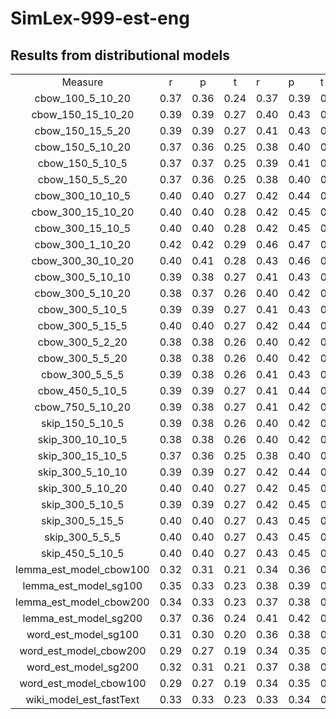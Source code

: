 # SimLex-999-est-eng
## Results from distributional models

|                          |      |      |      |      |      |      |
|:-----------------------:|:----:|:----:|:----:|------|------|------|
|         Measure         |   r  |   p  |   t  | r    | p    | t    |
|     cbow_100_5_10_20    | 0.37 | 0.36 | 0.24 | 0.37 | 0.39 | 0.27 |
|    cbow_150_15_10_20    | 0.39 | 0.39 | 0.27 | 0.40 | 0.43 | 0.30 |
|     cbow_150_15_5_20    | 0.39 | 0.39 | 0.27 | 0.41 | 0.43 | 0.30 |
|     cbow_150_5_10_20    | 0.37 | 0.36 | 0.25 | 0.38 | 0.40 | 0.28 |
|     cbow_150_5_10_5     | 0.37 | 0.37 | 0.25 | 0.39 | 0.41 | 0.28 |
|     cbow_150_5_5_20     | 0.37 | 0.36 | 0.25 | 0.38 | 0.40 | 0.28 |
|     cbow_300_10_10_5    | 0.40 | 0.40 | 0.27 | 0.42 | 0.44 | 0.31 |
|    cbow_300_15_10_20    | 0.40 | 0.40 | 0.28 | 0.42 | 0.45 | 0.31 |
|     cbow_300_15_10_5    | 0.40 | 0.40 | 0.28 | 0.42 | 0.45 | 0.32 |
|     cbow_300_1_10_20    | 0.42 | 0.42 | 0.29 | 0.46 | 0.47 | 0.33 |
|    cbow_300_30_10_20    | 0.40 | 0.41 | 0.28 | 0.43 | 0.46 | 0.32 |
|     cbow_300_5_10_10    | 0.39 | 0.38 | 0.27 | 0.41 | 0.43 | 0.30 |
|     cbow_300_5_10_20    | 0.38 | 0.37 | 0.26 | 0.40 | 0.42 | 0.29 |
|     cbow_300_5_10_5     | 0.39 | 0.39 | 0.27 | 0.41 | 0.43 | 0.30 |
|     cbow_300_5_15_5     | 0.40 | 0.40 | 0.27 | 0.42 | 0.44 | 0.31 |
|     cbow_300_5_2_20     | 0.38 | 0.38 | 0.26 | 0.40 | 0.42 | 0.29 |
|     cbow_300_5_5_20     | 0.38 | 0.38 | 0.26 | 0.40 | 0.42 | 0.29 |
|      cbow_300_5_5_5     | 0.39 | 0.38 | 0.26 | 0.41 | 0.43 | 0.30 |
|     cbow_450_5_10_5     | 0.39 | 0.39 | 0.27 | 0.41 | 0.44 | 0.30 |
|     cbow_750_5_10_20    | 0.39 | 0.38 | 0.27 | 0.41 | 0.42 | 0.30 |
|     skip_150_5_10_5     | 0.39 | 0.38 | 0.26 | 0.40 | 0.42 | 0.29 |
|     skip_300_10_10_5    | 0.38 | 0.38 | 0.26 | 0.40 | 0.42 | 0.30 |
|     skip_300_15_10_5    | 0.37 | 0.36 | 0.25 | 0.38 | 0.40 | 0.28 |
|     skip_300_5_10_10    | 0.39 | 0.39 | 0.27 | 0.42 | 0.44 | 0.31 |
|     skip_300_5_10_20    | 0.40 | 0.40 | 0.27 | 0.42 | 0.45 | 0.32 |
|     skip_300_5_10_5     | 0.39 | 0.39 | 0.27 | 0.42 | 0.45 | 0.31 |
|     skip_300_5_15_5     | 0.40 | 0.40 | 0.27 | 0.43 | 0.45 | 0.32 |
|      skip_300_5_5_5     | 0.40 | 0.40 | 0.27 | 0.43 | 0.45 | 0.31 |
|     skip_450_5_10_5     | 0.40 | 0.40 | 0.27 | 0.43 | 0.45 | 0.32 |
| lemma_est_model_cbow100 | 0.32 | 0.31 | 0.21 | 0.34 | 0.36 | 0.25 |
|  lemma_est_model_sg100  | 0.35 | 0.33 | 0.23 | 0.38 | 0.39 | 0.28 |
| lemma_est_model_cbow200 | 0.34 | 0.33 | 0.23 | 0.37 | 0.38 | 0.27 |
|  lemma_est_model_sg200  | 0.37 | 0.36 | 0.24 | 0.41 | 0.42 | 0.30 |
|   word_est_model_sg100  | 0.31 | 0.30 | 0.20 | 0.36 | 0.38 | 0.26 |
|  word_est_model_cbow200 | 0.29 | 0.27 | 0.19 | 0.34 | 0.35 | 0.25 |
|   word_est_model_sg200  | 0.32 | 0.31 | 0.21 | 0.37 | 0.38 | 0.27 |
|  word_est_model_cbow100 | 0.29 | 0.27 | 0.19 | 0.34 | 0.35 | 0.25 |
| wiki_model_est_fastText | 0.33 | 0.33 | 0.23 | 0.33 | 0.34 | 0.24 |
